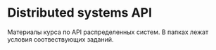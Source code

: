 # Distributed systems API

Материалы курса по API распределенных систем. В папках лежат условия соотвествующих заданий.

